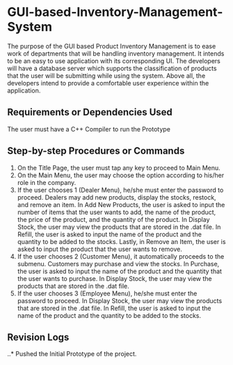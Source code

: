 # GUI-based-Inventory-Management-System

The purpose of the GUI based Product Inventory Management is to ease work of departments that will be handling inventory management. It intends to be an easy to use application with its corresponding UI. The developers will have a database server which supports the classification of products that the user will be submitting while using the system. Above all, the developers intend to provide a comfortable user experience within the application. 

## Requirements or Dependencies Used

The user must have a C++ Compiler to run the Prototype

## Step-by-step Procedures or Commands

1. On the Title Page, the user must tap any key to proceed to Main Menu.
2. On the Main Menu, the user may choose the option according to his/her role in the company.
3. If the user chooses 1 (Dealer Menu), he/she must enter the password to proceed. Dealers may add new products, display the stocks, restock, and remove an item. In Add New Products, the user is asked to input the number of items that the user wants to add, the name of the product, the price of the product, and the quantity of the product. In Display Stock, the user may view the products that are stored in the .dat file. In Refill, the user is asked to input the name of the product and the quantity to be added to the stocks. Lastly, in Remove an Item, the user is asked to input the product that the user wants to remove.
4. If the user chooses 2 (Customer Menu), it automatically proceeds to the submenu. Customers may purchase and view the stocks. In Purchase, the user is asked to input the name of the product and the quantity that the user wants to purchase. In Display Stock, the user may view the products that are stored in the .dat file.
5. If the user chooses 3 (Employee Menu), he/she must enter the password to proceed. In Display Stock, the user may view the products that are stored in the .dat file. In Refill, the user is asked to input the name of the product and the quantity to be added to the stocks.

## Revision Logs

..* Pushed the Initial Prototype of the project.
